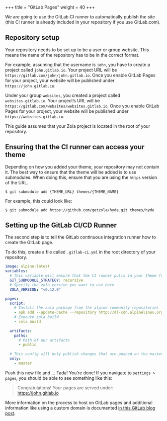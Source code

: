 +++
title = "GitLab Pages"
weight = 40
+++

We are going to use the GitLab CI runner to automatically publish the site (this CI runner is already included in your repository if you use GitLab.com).

## Repository setup

Your repository needs to be set up to be a user or group website. This means the name of the repository has to be in the correct format.

For example, assuming that the username is `john`, you have to create a project called `john.gitlab.io`. Your project URL will be `https://gitlab.com/john/john.gitlab.io`. Once you enable GitLab Pages for your project, your website will be published under `https://john.gitlab.io`.

Under your group `websites`, you created a project called `websites.gitlab.io`. Your project’s URL will be `https://gitlab.com/websites/websites.gitlab.io`. Once you enable GitLab Pages for your project, your website will be published under `https://websites.gitlab.io`.


This guide assumes that your Zola project is located in the root of your repository.

## Ensuring that the CI runner can access your theme

Depending on how you added your theme, your repository may not contain it. The best way to ensure that the theme will
be added is to use submodules. When doing this, ensure that you are using the `https` version of the URL.

```shell
$ git submodule add {THEME_URL} themes/{THEME_NAME}
```

For example, this could look like:
```shell
$ git submodule add https://github.com/getzola/hyde.git themes/hyde
```

## Setting up the GitLab CI/CD Runner

The second step is to tell the GitLab continuous integration runner how to create the GitLab page.

To do this, create a file called `.gitlab-ci.yml` in the root directory of your repository.

```yaml
image: alpine:latest
variables:
  # This variable will ensure that the CI runner pulls in your theme from the submodule
  GIT_SUBMODULE_STRATEGY: recursive  
  # Specify the zola version you want to use here
  ZOLA_VERSION: "v0.12.0"

pages:
  script:
    # Install the zola package from the alpine community repositories
    - apk add --update-cache --repository http://dl-cdn.alpinelinux.org/alpine/edge/community/ zola
    # Execute zola build
    - zola build
    
  artifacts:
    paths:
      # Path of our artifacts
      - public
      
  # This config will only publish changes that are pushed on the master branch
  only: 
    - master
```

Push this new file and ... Tada! You're done! If you navigate to `settings > pages`, you should be able to see
something like this:

> Congratulations! Your pages are served under:  
https://john.gitlab.io

More information on the process to host on GitLab pages and additional information like using a custom domain is documented 
[in this GitLab blog post](https://about.gitlab.com/2016/04/07/gitlab-pages-setup/).
